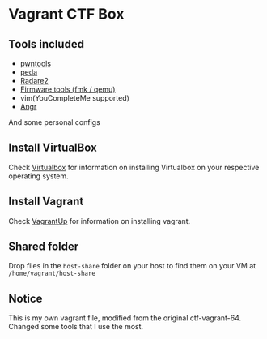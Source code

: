 # Vagrant CTF Box

## Tools included
* [pwntools](https://github.com/Gallopsled/pwntools)
* [peda](https://github.com/longld/peda)
* [Radare2](https://github.com/radare/radare2)
* [Firmware tools (fmk / qemu)](http://reverseengineering.stackexchange.com/questions/8829/cross-debugging-for-mips-elf-with-qemu-toolchain)
* vim(YouCompleteMe supported)
* [Angr](https://github.com/angr/angr)

And some personal configs

## Install VirtualBox
Check [Virtualbox](https://www.virtualbox.org/wiki/Downloads) for information on installing Virtualbox on your respective operating system.

## Install Vagrant
Check [VagrantUp](http://www.vagrantup.com/downloads) for information on installing vagrant.

## Shared folder

Drop files in the `host-share` folder on your host to find them on your VM at `/home/vagrant/host-share`

## Notice
This is my own vagrant file, modified from the original ctf-vagrant-64.
Changed some tools that I use the most.
